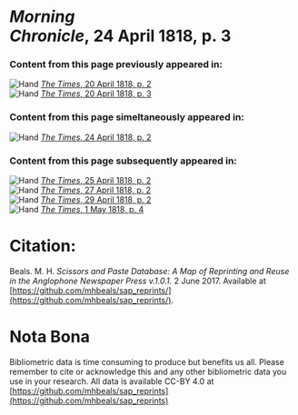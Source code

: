 # *Morning Chronicle*, 24 April 1818, p. 3  
  
### Content from this page previously appeared in:  
![Hand](http://scissorsandpaste.net/wp-content/uploads/2017/06/smallhandpointer.png) [*The Times*, 20 April 1818, p. 2](https://mhbeals.github.io/sap_html/The-Times/The-Times-20-April-1818-p-2)  
![Hand](http://scissorsandpaste.net/wp-content/uploads/2017/06/smallhandpointer.png) [*The Times*, 20 April 1818, p. 3](https://mhbeals.github.io/sap_html/The-Times/The-Times-20-April-1818-p-3)  
  
### Content from this page simeltaneously appeared in:  
![Hand](http://scissorsandpaste.net/wp-content/uploads/2017/06/smallhandpointer.png) [*The Times*, 24 April 1818, p. 2](https://mhbeals.github.io/sap_html/The-Times/The-Times-24-April-1818-p-2)  
  
### Content from this page subsequently appeared in:  
![Hand](http://scissorsandpaste.net/wp-content/uploads/2017/06/smallhandpointer.png) [*The Times*, 25 April 1818, p. 2](https://mhbeals.github.io/sap_html/The-Times/The-Times-25-April-1818-p-2)  
![Hand](http://scissorsandpaste.net/wp-content/uploads/2017/06/smallhandpointer.png) [*The Times*, 27 April 1818, p. 2](https://mhbeals.github.io/sap_html/The-Times/The-Times-27-April-1818-p-2)  
![Hand](http://scissorsandpaste.net/wp-content/uploads/2017/06/smallhandpointer.png) [*The Times*, 29 April 1818, p. 2](https://mhbeals.github.io/sap_html/The-Times/The-Times-29-April-1818-p-2)  
![Hand](http://scissorsandpaste.net/wp-content/uploads/2017/06/smallhandpointer.png) [*The Times*, 1 May 1818, p. 4](https://mhbeals.github.io/sap_html/The-Times/The-Times-1-May-1818-p-4)  


# Citation: 

Beals. M. H. *Scissors and Paste Database: A Map of Reprinting and Reuse in the Anglophone Newspaper Press v.1.0.1.* 2 June 2017. Available at [https://github.com/mhbeals/sap_reprints/](https://github.com/mhbeals/sap_reprints/). 

# Nota Bona

Bibliometric data is time consuming to produce but benefits us all. Please remember to cite or acknowledge this and any other bibliometric data you use in your research. All data is available CC-BY 4.0 at [https://github.com/mhbeals/sap_reprints](https://github.com/mhbeals/sap_reprints)